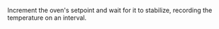 Increment the oven's setpoint and wait for it to stabilize, recording the temperature on an interval.